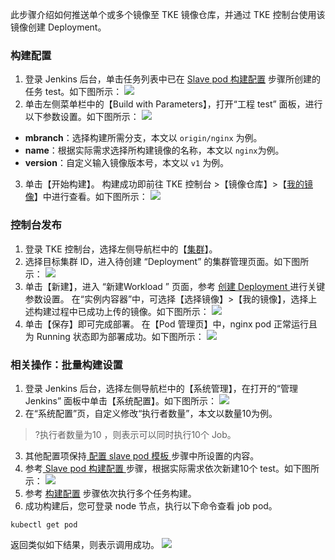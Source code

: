 此步骤介绍如何推送单个或多个镜像至 TKE 镜像仓库，并通过 TKE 控制台使用该镜像创建 Deployment。

### 构建配置[](id:buildConfiguration)
1. 登录 Jenkins 后台，单击任务列表中已在 [Slave pod 构建配置](https://cloud.tencent.com/document/product/457/41397) 步骤所创建的任务 test。如下图所示：
![](https://main.qcloudimg.com/raw/c510e8dccb3577df3b127f2752dbbd04.png)
2. 单击左侧菜单栏中的【Build with Parameters】，打开“工程 test” 面板，进行以下参数设置。如下图所示：
![](https://main.qcloudimg.com/raw/db43db8e7254221474abb65f4b3b72e1.png)
  - **mbranch**：选择构建所需分支，本文以 `origin/nginx` 为例。
  - **name**：根据实际需求选择所构建镜像的名称，本文以 `nginx`为例。
  - **version**：自定义输入镜像版本号，本文以 `v1` 为例。
3. 单击【开始构建】。
构建成功即前往 TKE 控制台 >【镜像仓库】>【[我的镜像](https://console.cloud.tencent.com/tke2/registry/user)】中进行查看。如下图所示：
![](https://main.qcloudimg.com/raw/8692532e791aaea3d964145b854ca627.png)

### 控制台发布
1. 登录 TKE 控制台，选择左侧导航栏中的【[集群](https://console.cloud.tencent.com/tke2/cluster)】。
2. 选择目标集群 ID，进入待创建 “Deployment” 的集群管理页面。如下图所示：
![](https://main.qcloudimg.com/raw/8f231ef9688d171d4bcc6489cc26905c.png)
3. 单击【新建】，进入 “新建Workload ” 页面，参考 [ 创建 Deployment ](https://cloud.tencent.com/document/product/457/31705#.E5.88.9B.E5.BB.BA-deployment) 进行关键参数设置。
 在“实例内容器”中，可选择【选择镜像】>【我的镜像】，选择上述构建过程中已成功上传的镜像。如下图所示：
![](https://main.qcloudimg.com/raw/e992f2edade27b658d9e46a6a6dd589d.png)
4. 单击【保存】即可完成部署。
在【Pod 管理页】中，nginx pod 正常运行且为 Running 状态即为部署成功。如下图所示：
![](https://main.qcloudimg.com/raw/fc6026a4a27234f9e9c6b1e3926d39b5.png)


### 相关操作：批量构建设置
1. 登录 Jenkins 后台，选择左侧导航栏中的【系统管理】，在打开的“管理Jenkins” 面板中单击【系统配置】。如下图所示：
![](https://main.qcloudimg.com/raw/4faeb7c6a93e1473e9d48057e52d0eee.png)
2. 在“系统配置”页，自定义修改“执行者数量”，本文以数量10为例。
>?执行者数量为10 ，则表示可以同时执行10个 Job。
>
3. 其他配置项保持[ 配置 slave pod 模板 ](https://cloud.tencent.com/document/product/457/41396#PodTemplates)步骤中所设置的内容。
4. 参考[ Slave pod 构建配置 ](https://cloud.tencent.com/document/product/457/41397)步骤，根据实际需求依次新建10个 test。如下图所示：
![](https://main.qcloudimg.com/raw/f4e63d7e897ceb84a68322104d6db571.png)
5. 参考 [构建配置](#buildConfiguration) 步骤依次执行多个任务构建。
6. 成功构建后，您可登录 node 节点，执行以下命令查看 job pod。
```
kubectl get pod
``` 
返回类似如下结果，则表示调用成功。
![](https://main.qcloudimg.com/raw/87e0ff0807bc66c6566523bfbca7f65a.png)
